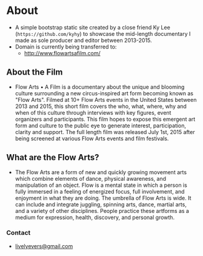 # About
- A simple bootstrap static site created by a close friend Ky Lee (```https://github.com/kyhy```) to showcase the mid-length documentary I made as sole producer and editor between 2013-2015. 
- Domain is currently being transferred to:
  - http://www.flowartsafilm.com/

## About the Film
  - Flow Arts • A Film is a documentary about the unique and blooming culture surrounding a new circus-inspired art form becoming known as "Flow Arts". Filmed at 10+ Flow Arts events in the United States between 2013 and 2015, this short film covers the who, what, where, why and when of this culture through interviews with key figures, event organizers and participants. This film hopes to expose this emergent art form and culture to the public eye to generate interest, participation, clarity and support. The full length film was released July 1st, 2015 after being screened at various Flow Arts events and film festivals.
  
## What are the Flow Arts?
  - The Flow Arts are a form of new and quickly growing movement arts which combine elements of dance, physical awareness, and manipulation of an object. Flow is a mental state in which a person is fully immersed in a feeling of energized focus, full involvement, and enjoyment in what they are doing. The umbrella of Flow Arts is wide. It can include and integrate juggling, spinning arts, dance, martial arts, and a variety of other disciplines. People practice these artforms as a medium for expression, health, discovery, and personal growth. 
  
### Contact
  - livelyevers@gmail.com